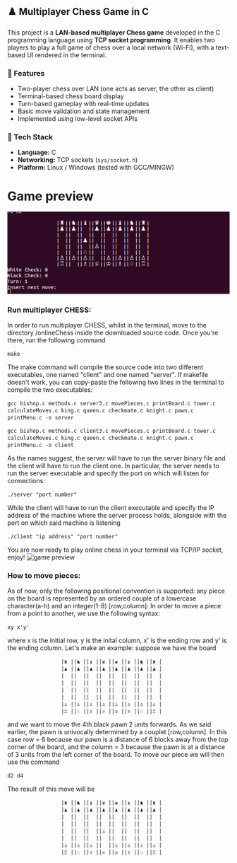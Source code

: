 
## ♟️ Multiplayer Chess Game in C

This project is a **LAN-based multiplayer Chess game** developed in the C programming language using **TCP socket programming**. It enables two players to play a full game of chess over a local network (Wi-Fi), with a text-based UI rendered in the terminal.

### 🚀 Features
- Two-player chess over LAN (one acts as server, the other as client)
- Terminal-based chess board display
- Turn-based gameplay with real-time updates
- Basic move validation and state management
- Implemented using low-level socket APIs

### 🧰 Tech Stack
- **Language:** C
- **Networking:** TCP sockets (`sys/socket.h`)
- **Platform:** Linux / Windows (tested with GCC/MINGW)

# Game preview
<img src="./images/game2.png" alt="game preview">


### Run multiplayer CHESS:

In order to run multiplayer CHESS, whilst in the terminal, move to the directory /onlineChess inside the downloaded source code.
Once you're there, run the following command
```
make
```
The make command will compile the source code into two different executables, one named "client" and one named "server". If makefile doesn't work, you can copy-paste the following two lines in the terminal to compile the two executables:
```
gcc bishop.c methods.c server3.c movePieces.c printBoard.c tower.c calculateMoves.c king.c queen.c checkmate.c knight.c pawn.c printMenu.c -o server
```
```
gcc bishop.c methods.c client3.c movePieces.c printBoard.c tower.c calculateMoves.c king.c queen.c checkmate.c knight.c pawn.c printMenu.c -o client
```

As the names suggest, the server will have to run the server binary file and the client will have to run the client one. In particular, the server needs to run the server executable and specify the port on which will listen for connections:

```
./server "port number"
```
While the client will have to run the client executable and specify the IP address of the machine where the server process holds, alongside with the port on which said machine is listening

```
./client "ip address" "port number"
```
You are now ready to play online chess in your terminal via TCP/IP socket, enjoy!
![game preview](./images/gamepreview.gif)

### How to move pieces:
As of now, only the following positional convention is supported: any piece on the board is represented by an ordered couple of a lowercase character(a-h) and an integer(1-8) [row,column]: In order to move a piece from a point to another, we use the following syntax:
```
xy x'y'
```
where x is the initial row, y is the inital column, x' is the ending row and y' is the ending column. 
Let's make an example: suppose we have the board
```
			 	 |♜ ||♞ ||♝ ||♛ ||♚ ||♝ ||♞ ||♜ |
			 	 |♟ ︎||♟ ︎||♟ ︎||♟ ︎||♟ ︎||♟ ︎||♟ ︎||♟ ︎|
			 	 |  ||  ||  ||  ||  ||  ||  ||  |
			 	 |  ||  ||  ||  ||  ||  ||  ||  |
			 	 |  ||  ||  ||  ||  ||  ||  ||  |
			 	 |  ||  ||  ||  ||  ||  ||  ||  |
			 	 |♙ ||♙ ||♙ ||♙ ||♙ ||♙ ||♙ ||♙ |
			 	 |♖ ||♘ ||♗ ||♕ ||♔ ||♗ ||♘ ||♖ |
```
and we want to move the 4th black pawn 2 units forwards. As we said earlier, the pawn is univocally determined by a couplet [row,column]. In this case row = 6 because our pawn is a distance of 6 blocks away from the top corner of the board, and the column = 3 because the pawn is at a distance of 3 units from the left corner of the board. To move our piece we will then use the command
```
d2 d4
```
The result of this move will be
```
			 	 |♜ ||♞ ||♝ ||♛ ||♚ ||♝ ||♞ ||♜ |
			 	 |♟ ︎||♟ ︎||♟ ︎||♟ ︎||♟ ︎||♟ ︎||♟ ︎||♟ ︎|
			 	 |  ||  ||  ||  ||  ||  ||  ||  |
			 	 |  ||  ||  ||  ||  ||  ||  ||  |
			 	 |  ||  ||  ||♙ ||  ||  ||  ||  |
			 	 |  ||  ||  ||  ||  ||  ||  ||  |
			 	 |♙ ||♙ ||♙ ||  ||♙ ||♙ ||♙ ||♙ |
			 	 |♖ ||♘ ||♗ ||♕ ||♔ ||♗ ||♘ ||♖ |
```
